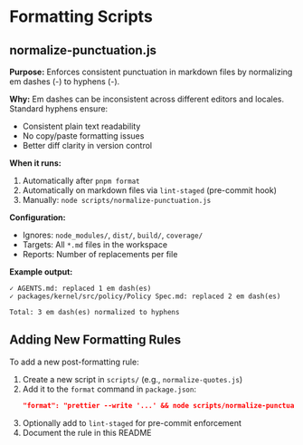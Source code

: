 # Formatting Scripts

## normalize-punctuation.js

**Purpose:** Enforces consistent punctuation in markdown files by normalizing em dashes (-) to hyphens (-).

**Why:** Em dashes can be inconsistent across different editors and locales. Standard hyphens ensure:

- Consistent plain text readability
- No copy/paste formatting issues
- Better diff clarity in version control

**When it runs:**

1. Automatically after `pnpm format`
2. Automatically on markdown files via `lint-staged` (pre-commit hook)
3. Manually: `node scripts/normalize-punctuation.js`

**Configuration:**

- Ignores: `node_modules/`, `dist/`, `build/`, `coverage/`
- Targets: All `*.md` files in the workspace
- Reports: Number of replacements per file

**Example output:**

```
✓ AGENTS.md: replaced 1 em dash(es)
✓ packages/kernel/src/policy/Policy Spec.md: replaced 2 em dash(es)

Total: 3 em dash(es) normalized to hyphens
```

## Adding New Formatting Rules

To add a new post-formatting rule:

1. Create a new script in `scripts/` (e.g., `normalize-quotes.js`)
2. Add it to the `format` command in `package.json`:
    ```json
    "format": "prettier --write '...' && node scripts/normalize-punctuation.js && node scripts/normalize-quotes.js"
    ```
3. Optionally add to `lint-staged` for pre-commit enforcement
4. Document the rule in this README
